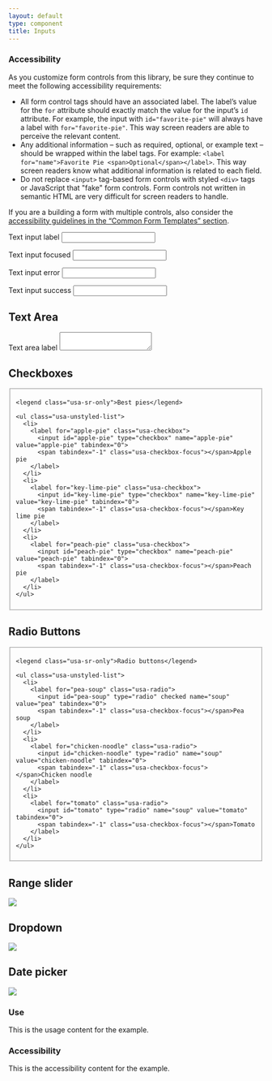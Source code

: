```yaml
---
layout: default
type: component
title: Inputs
---
```


<h3>Accessibility</h3>

<p>As you customize form controls from this library, be sure they continue to meet the following accessibility requirements:</p>

<ul>
  <li>All  form control tags  should have an associated label. The label’s value for the <code>for</code> attribute should exactly match the value for the input’s <code>id</code> attribute. For example, the input with <code>id="favorite-pie"</code> will always have a label with <code>for="favorite-pie"</code>. This way screen readers are able to perceive the relevant content.</li>
  <li>Any additional information – such as required, optional, or example text – should be wrapped within the label tags. For example: <code>&lt;label for="name"&gt;Favorite Pie &lt;span&gt;Optional&lt;/span&gt;&lt;/label&gt;</code>. This way screen readers know what additional information is related to each field.</li>
  <li>Do not replace <code>&lt;input&gt;</code> tag-based form controls with styled <code>&lt;div&gt;</code> tags or JavaScript that "fake" form controls. Form controls not written in semantic HTML are very difficult for screen readers to handle.</li>
</ul>

<p>If you are a building a form with multiple controls, also consider the <a href="{{ site.baseurl }}/components/#forms-blocks">accessibility guidelines in the “Common Form Templates” section</a>.</p>

<div class="preview">

  <label for="input-type-text">Text input label</label>
  <input type="text" name="input-type-text">

  <label for="input-focus">Text input focused</label>
  <input class="usa-input-focus" type="text" name="input-focus">

  <label for="input-error">Text input error</label>
  <input class="usa-input-error" type="text" name="input-error">

  <label for="input-success">Text input success</label>
  <input class="usa-input-success" type="text" name="input-success">

  <h2>Text Area</h2>
  <label for="input-type-textarea">Text area label</label>
  <textarea name="input-type-textarea"></textarea>

</div>

<h2>Checkboxes</h2>

<div class="preview">

  <fieldset class="usa-fieldset-inputs usa-sans">

    <legend class="usa-sr-only">Best pies</legend>

    <ul class="usa-unstyled-list">
      <li>
        <label for="apple-pie" class="usa-checkbox">
          <input id="apple-pie" type="checkbox" name="apple-pie" value="apple-pie" tabindex="0">
          <span tabindex="-1" class="usa-checkbox-focus"></span>Apple pie
        </label>
      </li>
      <li>
        <label for="key-lime-pie" class="usa-checkbox">
          <input id="key-lime-pie" type="checkbox" name="key-lime-pie" value="key-lime-pie" tabindex="0">
          <span tabindex="-1" class="usa-checkbox-focus"></span>Key lime pie
        </label>
      </li>
      <li>
        <label for="peach-pie" class="usa-checkbox">
          <input id="peach-pie" type="checkbox" name="peach-pie" value="peach-pie" tabindex="0">
          <span tabindex="-1" class="usa-checkbox-focus"></span>Peach pie
        </label>
      </li>
    </ul>

  </fieldset>

</div>

<h2>Radio Buttons</h2>

<div class="preview">

  <fieldset class="usa-fieldset-inputs usa-sans">

    <legend class="usa-sr-only">Radio buttons</legend>

    <ul class="usa-unstyled-list">
      <li>
        <label for="pea-soup" class="usa-radio">
          <input id="pea-soup" type="radio" checked name="soup" value="pea" tabindex="0">
          <span tabindex="-1" class="usa-checkbox-focus"></span>Pea soup
        </label>
      </li>
      <li>
        <label for="chicken-noodle" class="usa-radio">
          <input id="chicken-noodle" type="radio" name="soup" value="chicken-noodle" tabindex="0">
          <span tabindex="-1" class="usa-checkbox-focus"></span>Chicken noodle
        </label>
      </li>
      <li>
        <label for="tomato" class="usa-radio">
          <input id="tomato" type="radio" name="soup" value="tomato" tabindex="0">
          <span tabindex="-1" class="usa-checkbox-focus"></span>Tomato
        </label>
      </li>
    </ul>

  </fieldset>

</div>

<h2>Range slider</h2>

<div class="preview">
  <!-- Add HTML markup for example here -->
  <img src="{{ site.baseurl }}/assets/img/static/Range_Slider_UI_v1.png">
</div>

<h2>Dropdown</h2>

<div class="preview">
  <!-- Add HTML markup for example here -->
  <img src="{{ site.baseurl }}/assets/img/static/Dropdown_UI_v1.png">
</div>

<h2>Date picker</h2>

<div class="preview">
  <!-- Add HTML markup for example here -->
  <img src="{{ site.baseurl }}/assets/img/static/Date_Picker_UI_v1.png">
</div>

<div class="usa-grid-box">
  <div class="usa-width-one-half">
    <h3>Use</h3>
    <p>This is the usage content for the example.</p>
  </div>
  <div class="usa-width-one-half">
    <h3>Accessibility</h3>
    <p>This is the accessibility content for the example.</p>
  </div>  
</div>
